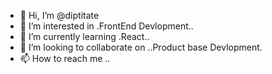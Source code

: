 - 👋 Hi, I’m @diptitate
- 👀 I’m interested in .FrontEnd Devlopment..
- 🌱 I’m currently learning .React..
- 💞️ I’m looking to collaborate on ..Product base Devlopment.
- 📫 How to reach me ..

<!---
diptitate/diptitate is a ✨ special ✨ repository because its `README.md` (this file) appears on your GitHub profile.
You can click the Preview link to take a look at your changes.
--->
